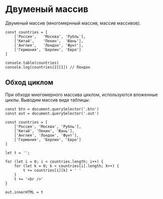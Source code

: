# Двуменый массив
Двуменый массив (многомернный массив, массив массивов).

    const countries = [
        ['Россия',   'Москва', 'Рубль'],
        ['Китай',    'Пекин',  'Юань'],
        ['Англия',   'Лондон', 'Фунт'],
        ['Германия', 'Берлин', 'Евро']
    ]

    console.table(countries)
    console.log(countries[2][1]) // Лондон

## Обход циклом
При обходе многомерного массива циклом, используются вложенные циклы. Выводим массив виде таблицы:

    const btn = document.querySelector('.btn')
    const out = document.querySelector('.out')

    const countries = [
        ['Россия', 'Москва', 'Рубль'],
        ['Китай', 'Пекин', 'Юань'],
        ['Англия', 'Лондон', 'Фунт'],
        ['Германия', 'Берлин', 'Евро']
    ]

    let t = '';

    for (let i = 0; i < countries.length; i++) {
        for (let k = 0; k < countries[i].length; k++) {
            t += countries[i][k] + ' '
        }
        t += '<br />'
    }

    out.innerHTML = t
